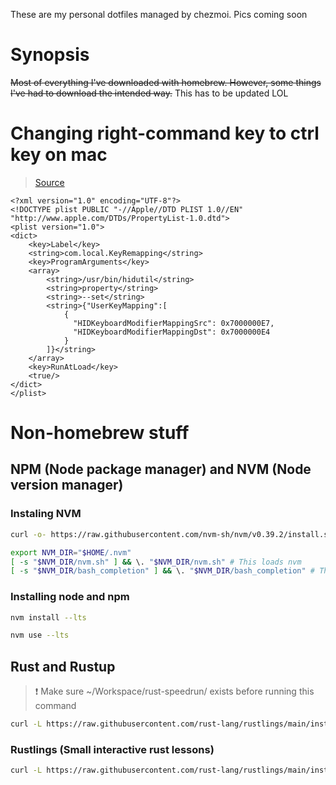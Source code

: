 These are my personal dotfiles managed by chezmoi. Pics coming soon

# Synopsis

~~Most of everything I've downloaded with homebrew. However, some things I've had to download the intended way.~~
This has to be updated LOL

# Changing right-command key to ctrl key on mac
> [Source](https://hidutil-generator.netlify.app/)
```
<?xml version="1.0" encoding="UTF-8"?>
<!DOCTYPE plist PUBLIC "-//Apple//DTD PLIST 1.0//EN" "http://www.apple.com/DTDs/PropertyList-1.0.dtd">
<plist version="1.0">
<dict>
    <key>Label</key>
    <string>com.local.KeyRemapping</string>
    <key>ProgramArguments</key>
    <array>
        <string>/usr/bin/hidutil</string>
        <string>property</string>
        <string>--set</string>
        <string>{"UserKeyMapping":[
            {
              "HIDKeyboardModifierMappingSrc": 0x7000000E7,
              "HIDKeyboardModifierMappingDst": 0x7000000E4
            }
        ]}</string>
    </array>
    <key>RunAtLoad</key>
    <true/>
</dict>
</plist>
```

# Non-homebrew stuff

## NPM (Node package manager) and NVM (Node version manager)

### Instaling NVM

```bash
curl -o- https://raw.githubusercontent.com/nvm-sh/nvm/v0.39.2/install.sh | bash
```

```bash
export NVM_DIR="$HOME/.nvm"
[ -s "$NVM_DIR/nvm.sh" ] && \. "$NVM_DIR/nvm.sh" # This loads nvm
[ -s "$NVM_DIR/bash_completion" ] && \. "$NVM_DIR/bash_completion" # This loads nvm bash_completion
```

### Installing node and npm

```bash
nvm install --lts
```

```bash
nvm use --lts
```

## Rust and Rustup

> ❗️ Make sure ~/Workspace/rust-speedrun/ exists before running this command

```bash
curl -L https://raw.githubusercontent.com/rust-lang/rustlings/main/install.sh | bash -s ~/Workspace/rust-speedrun
```

### Rustlings (Small interactive rust lessons)

```bash
curl -L https://raw.githubusercontent.com/rust-lang/rustlings/main/install.sh | bash -s ~/Workspace/rust-speedrun/rustlings
```
